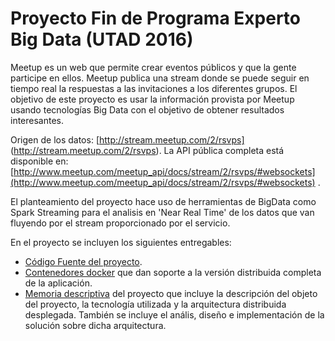 # Proyecto Fin de Programa Experto Big Data (UTAD 2016)

Meetup es un web que permite crear eventos públicos y que la gente participe en ellos. Meetup publica una
stream donde se puede seguir en tiempo real la respuestas a las invitaciones a los diferentes grupos. El objetivo de este
proyecto es usar la información provista por Meetup usando tecnologías Big Data con el objetivo de obtener resultados interesantes. 

Origen de los datos: [http://stream.meetup.com/2/rsvps] (http://stream.meetup.com/2/rsvps). La API pública completa está disponible en: [http://www.meetup.com/meetup_api/docs/stream/2/rsvps/#websockets](http://www.meetup.com/meetup_api/docs/stream/2/rsvps/#websockets) . 

El planteamiento del proyecto hace uso de herramientas de BigData como Spark Streaming para el analisis en 'Near Real Time' de los datos que van fluyendo por el stream proporcionado por el servicio.

En el proyecto se incluyen los siguientes entregables:

- [Código Fuente del proyecto](src).
- [Contenedores docker](docker) que dan soporte a la versión distribuida completa de la aplicación.
- [Memoria descriptiva](http://www.moolileo.com/memoria_pebd) del proyecto que incluye la descripción del objeto del proyecto, la tecnología utilizada y la arquitectura distribuida desplegada. También se incluye el anális, diseño e implementación de la solución sobre dicha arquitectura.

